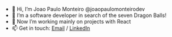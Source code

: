 - 👋 Hi, I’m Joao Paulo Monteiro @joaopaulomonteirodev
- 👀 I’m a software developer in search of the seven Dragon Balls!
- 🌱 Now I’m working mainly on projects with React
- 📫 Get in touch: [Email](mailto:jpmonteiro64@gmail.com) / [LinkedIn](https://www.linkedin.com/in/joaopaulomonteirodev/)

